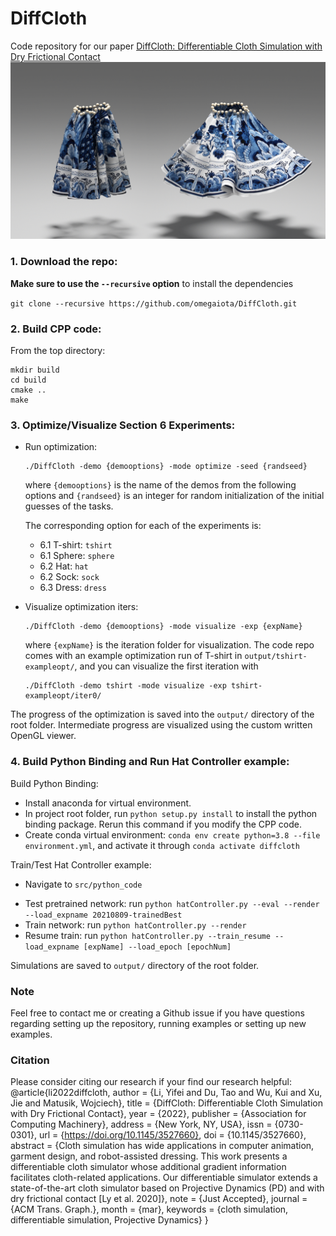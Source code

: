 # DiffCloth
Code repository for our paper [DiffCloth: Differentiable Cloth Simulation with Dry Frictional Contact](https://people.csail.mit.edu/liyifei/publication/diffcloth-differentiable-cloth-simulator/)
![](gifs/featured.png)

### 1. Download the repo:
**Make sure to use the `--recursive` option** to install the dependencies

`git clone --recursive https://github.com/omegaiota/DiffCloth.git`

### 2. Build CPP code:
From the top directory:
```
mkdir build
cd build
cmake ..
make
```
### 3. Optimize/Visualize Section 6 Experiments:

* Run optimization:
    ```
    ./DiffCloth -demo {demooptions} -mode optimize -seed {randseed}
    ```

    where `{demooptions}` is the name of the demos from the following options and `{randseed}` is an integer for random initialization of the initial guesses
    of the tasks.

    The corresponding option for each of the experiments is:
    * 6.1 T-shirt:  `tshirt`
    * 6.1 Sphere: `sphere`
    * 6.2 Hat: `hat`
    * 6.2 Sock: `sock`
    * 6.3 Dress: `dress`

* Visualize optimization iters:
    ```
    ./DiffCloth -demo {demooptions} -mode visualize -exp {expName}
    ```

    where `{expName}` is the iteration folder for visualization. The code repo comes with an example optimization run of T-shirt in `output/tshirt-exampleopt/`, and you can visualize the first iteration with

     ```
    ./DiffCloth -demo tshirt -mode visualize -exp tshirt-exampleopt/iter0/
    ```


The progress of the optimization is saved into the `output/` directory of the root folder. Intermediate progress are visualized using the custom written OpenGL viewer.

### 4. Build Python Binding and Run Hat Controller example:
Build Python Binding:

- Install anaconda for virtual environment.
- In project root folder, run `python setup.py install` to install the python binding package. Rerun this command if you modify the CPP code.
- Create conda virtual environment: `conda env create python=3.8 --file environment.yml`, and activate it through `conda activate diffcloth`

Train/Test Hat Controller example:
- Navigate to `src/python_code`
* Test pretrained network: run `python hatController.py --eval --render --load_expname 20210809-trainedBest`
* Train network: run `python hatController.py --render`
* Resume train: run `python hatController.py --train_resume --load_expname [expName] --load_epoch [epochNum]`

Simulations are saved to `output/` directory of the root folder.  

### Note
Feel free to contact me or creating a Github issue if you have questions regarding setting up the repository, running examples or setting up new examples. 

### Citation
Please consider citing our research if your find our research helpful:
    @article{li2022diffcloth,
        author = {Li, Yifei and Du, Tao and Wu, Kui and Xu, Jie and Matusik, Wojciech},
        title = {DiffCloth: Differentiable Cloth Simulation with Dry Frictional Contact},
        year = {2022},
        publisher = {Association for Computing Machinery},
        address = {New York, NY, USA},
        issn = {0730-0301},
        url = {https://doi.org/10.1145/3527660},
        doi = {10.1145/3527660},
        abstract = {Cloth simulation has wide applications in computer animation, garment design, and robot-assisted dressing. This work presents a differentiable cloth simulator whose additional gradient information facilitates cloth-related applications. Our differentiable simulator extends a state-of-the-art cloth simulator based on Projective Dynamics (PD) and with dry frictional contact&nbsp;[Ly et&nbsp;al. 2020]},
        note = {Just Accepted},
        journal = {ACM Trans. Graph.},
        month = {mar},
        keywords = {cloth simulation, differentiable simulation, Projective Dynamics}
    }
